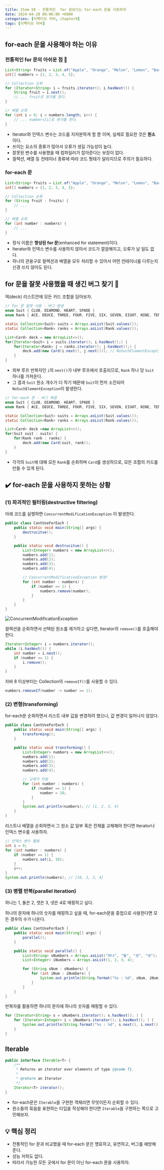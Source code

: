 ```yaml
---
title: Item 58 - 전통적인  for 문보다는 for-each 문을 사용하라
date: 2024-04-20 00:06:00 +0900
categories: [이펙티브 자바, chapter9]
tags: [이펙티브 자바]
---
```


## **for-each 문을 사용해야 하는 이유**

### **전통적인 for 문의 아쉬운 점 🤔**

```java
List<String> fruits = List.of("Apple", "Orange", "Melon", "Lemon", "Banana");
int[] numbers = {1, 2, 3, 4, 5};

// Collection 순회
for (Iterator<String> i = fruits.iterator(); i.hasNext()) {
    String fruit = i.next();
    // ... fruit로 뭔가를 한다.
}

// 배열 순회
for (int i = 0; i < numbers.length; i++) {
    // ... numbers[i]로 뭔가를 한다.
}
```

- Iterator와 인덱스 변수는 코드를 지저분하게 할 뿐 이며, 실제로 필요한 것은 **원소**이다.
- 쓰이는 요소의 종류가 많아서 오류가 생길 가능성이 높다.
- 잘못된 변수를 사용했을 때 컴파일러가 잡아준다는 보장이 없다.
- 컬렉션, 배열 등 컨테이너 종류에 따라 코드 형태가 달라지므로 주의가 필요하다.

### **for-each 문**

```java
List<String> fruits = List.of("Apple", "Orange", "Melon", "Lemon", "Banana");
int[] numbers = {1, 2, 3, 4, 5};

// Collection 순회
for (String fruit : fruits) {
    // ...
}

// 배열 순회
for (int number : numbers) {
    // ...
}
```

- 정식 이름은 **향상된 for 문**(enhanced for statement)이다.
- Iterator와 인덱스 변수를 사용하지 않아서 코드가 깔끔해지고, 오류가 날 일도 없다.
- 하나의 관용구로 컬렉션과 배열을 모두 처리할 수 있어서 어떤 컨테이너를 다루는지 신경 쓰지 않아도 된다.

## **for 문을 잘못 사용했을 때 생긴 버그 찾기 🐛**

덱(deck) 리스트안에 모든 카드 조합을 담아보자.
```java
// for 문 잘못 사용 - 버그 발생
enum Suit { CLUB, DIAMOND, HEART, SPADE }
enum Rank { ACE, DEUCE, THREE, FOUR, FIVE, SIX, SEVEN, EIGHT, NINE, TEN, JACK, QUEEN, KING }

static Collection<Suit> suits = Arrays.asList(Suit.values());
static Collection<Rank> ranks = Arrays.asList(Rank.values());

List<Card> deck = new ArrayList<>();
for(Iterator<Suit> i = suits.iterator(); i.hasNext();) {
    for(Iterator<Rank> j = ranks.iterator(); j.hasNext();) {
        deck.add(new Card(i.next(), j.next())); // NoSuchElementException 발생!
    }
}
```
- 외부 루프 반복자인 `i`의 `next()`가 내부 루프에서 호출되므로, `Rank` 하나 당 `Suit` 하나를 가져온다. 
- 그 결과 `Suit` 원소 개수가 더 작기 때문에 `Suit`이 먼저 소진되어 `NoSuchElementException`이 발생한다.

```java
// for-each 문 - 버그 해결
enum Suit { CLUB, DIAMOND, HEART, SPADE }
enum Rank { ACE, DEUCE, THREE, FOUR, FIVE, SIX, SEVEN, EIGHT, NINE, TEN, JACK, QUEEN, KING }

static Collection<Suit> suits = Arrays.asList(Suit.values());
static Collection<Rank> ranks = Arrays.asList(Rank.values());

List<Card> deck =new ArrayList<>();
for(Suit suit : suits) {
    for(Rank rank : ranks) {
        deck.add(new Card(suit, rank));
    }
}
```
- 각각의 `Suit`에 대해 모든 `Rank`를 순회하며 `Card`를 생성하므로, 모든 조합의 카드를 만들 수 있게 된다.

## **✔️ for-each 문을 사용하지 못하는 상황**

### **(1) 파괴적인 필터링(destructive filtering)**

아래 코드를 실행하면 `ConcurrentModificationException` 이 발생한다.

```java
public class CantUseForEach {
    public static void main(String[] args) {
        destrucitve();
    }

    public static void destrucitve() {
        List<Integer> numbers = new ArrayList<>();
        numbers.add(1);
        numbers.add(2);
        numbers.add(3);
        numbers.add(4);

        // ConcurrentModificationException 발생!
        for (int number : numbers) {
            if (number == 1) {
                numbers.remove(number);
            }
        }
    }
}
```
![ConcurrentModificationException](https://github.com/Shinminjin/Algorithm/assets/76575966/2e5089c0-3991-44e1-9771-54c6a16027c8)


컬렉션을 순회하면서 선택된 원소를 제거하고 싶다면, Iterator의 `remove()`를 호출해야한다.
```java
Iterator<Integer> i = numbers.iterator();
while (i.hasNext()) {
    int number = i.next();
    if (number == 1) {
        i.remove();
    }
}
```

자바 8 이상부터는 Collection의 `removeIf()`를 사용할 수 있다.
```java
numbers.removeIf(number -> number == 1);
```

### **(2) 변형(transforming)**

for-each문 순회하면서 리스트 내부 값을 변경하려 했으나, 값 변경이 일어나지 않았다.
```java
public class CantUseForEach {
    public static void main(String[] args) {
        transforming();
    }

    public static void transforming() {
        List<Integer> numbers = new ArrayList<>();
        numbers.add(1);
        numbers.add(2);
        numbers.add(3);
        numbers.add(4);

        // 교체가 안됨
        for (int number : numbers) {
            if (number == 1) {
                number = 10;
            }
        }
        System.out.println(numbers); // [1, 2, 3, 4]
    }
}
```

리스트나 배열을 순회하면서 그 원소 값 일부 혹은 전체를 교체해야 한다면 Iterator나 인덱스 변수를 사용하자.
```java
// 인덱스 변수 활용
int i = 0;
for (int number : numbers) {
    if (number == 1) {
        numbers.set(i, 10);
    }
    i++;
}
System.out.println(numbers); // [10, 2, 3, 4]
```

### **(3) 병렬 반복(parallel iteration)**

하나는 1, 둘은 2, 셋은 3, 넷은 4로 매핑하고 싶다.

하나의 문자에 하나의 숫자를 매핑하고 싶을 때,
for-each문을 중첩으로 사용한다면 모든 경우의 수가 나온다.
```java
public class CantUseForEach {
    public static void main(String[] args) {
        parallel();
    }

    public static void parallel() {
        List<String> sNumbers = Arrays.asList("하나", "둘", "셋", "넷");
        List<Integer> iNumbers = Arrays.asList(1, 2, 3, 4);

        for (String sNum : sNumbers) {
            for (int iNum : iNumbers) {
                System.out.println(String.format("%s : %d", sNum, iNum));
            }
        }
    }
}
```

반복자를 활용하면 하나의 문자에 하나의 숫자를 매핑할 수 있다.
```java
for (Iterator<String> s = sNumbers.iterator(); s.hasNext(); ) {
    for (Iterator<Integer> i = iNumbers.iterator(); i.hasNext(); ) {
        System.out.println(String.format("%s : %d", s.next(), i.next()));
    }
}
```

## **Iterable**

```java
public interface Iterable<T> {
    /**
     * Returns an iterator over elements of type {@code T}.
     *
     * @return an Iterator.
     */
    Iterator<T> iterator();
}
```
- for-each문은 `Iterable`을 구현한 객체라면 무엇이든지 순회할 수 있다.
- 원소들의 묶음을 표현하는 타입을 작성해야 한다면 `Iterable`을 구현하는 쪽으로 고민해보자.

## **💡 핵심 정리**

- 전통적인 for 문과 비교했을 때 for-each 문은 명료하고, 유연하고, 버그를 예방해준다.
- 성능 저하도 없다.
- 따라서 가능한 모든 곳에서 for 문이 아닌 for-each 문을 사용하자.
